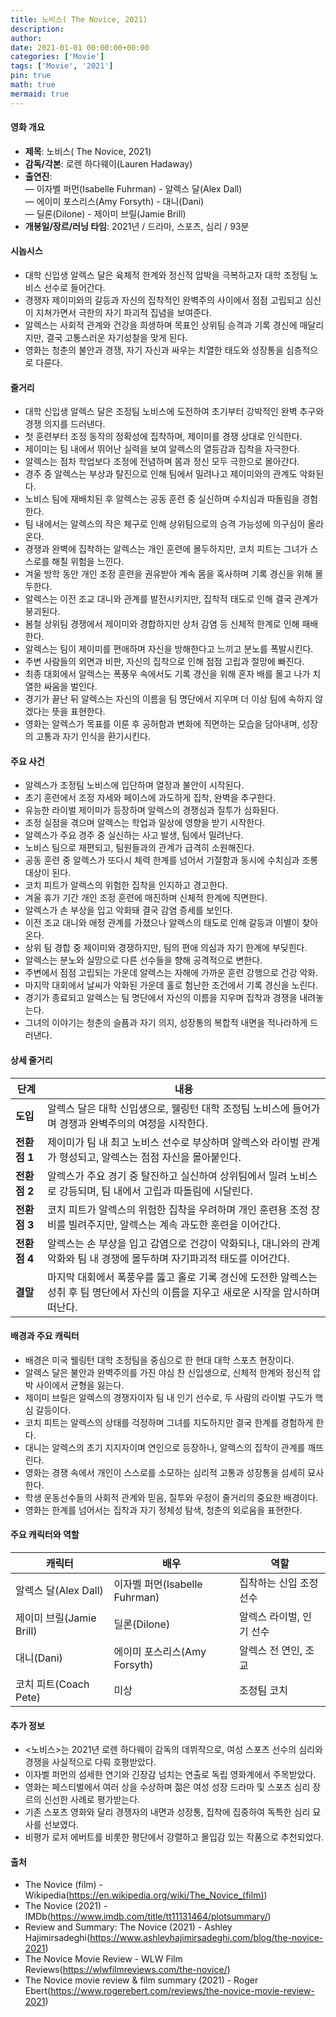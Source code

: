 ```yaml
---
title: 노비스( The Novice, 2021)
description: 
author: 
date: 2021-01-01 00:00:00+00:00
categories: ['Movie']
tags: ['Movie', '2021']
pin: true
math: true
mermaid: true
---
```

#### 영화 개요

- **제목**: 노비스( The Novice, 2021)  
- **감독/각본**: 로렌 하다웨이(Lauren Hadaway)  
- **출연진**:  
  — 이자벨 퍼먼(Isabelle Fuhrman) - 알렉스 달(Alex Dall)  
  — 에이미 포스리스(Amy Forsyth) - 대니(Dani)  
  — 딜론(Dilone) - 제이미 브릴(Jamie Brill)  
- **개봉일/장르/러닝 타임**: 2021년 / 드라마, 스포츠, 심리 / 93분  

#### 시놉시스

- 대학 신입생 알렉스 달은 육체적 한계와 정신적 압박을 극복하고자 대학 조정팀 노비스 선수로 들어간다.  
- 경쟁자 제이미와의 갈등과 자신의 집착적인 완벽주의 사이에서 점점 고립되고 심신이 지쳐가면서 극한의 자기 파괴적 집념을 보여준다.  
- 알렉스는 사회적 관계와 건강을 희생하며 목표인 상위팀 승격과 기록 경신에 매달리지만, 결국 고통스러운 자기성찰을 맞게 된다.  
- 영화는 청춘의 불안과 경쟁, 자기 자신과 싸우는 치열한 태도와 성장통을 심층적으로 다룬다.  

#### 줄거리

- 대학 신입생 알렉스 달은 조정팀 노비스에 도전하여 초기부터 강박적인 완벽 추구와 경쟁 의지를 드러낸다.  
- 첫 훈련부터 조정 동작의 정확성에 집착하며, 제이미를 경쟁 상대로 인식한다.  
- 제이미는 팀 내에서 뛰어난 실력을 보여 알렉스의 열등감과 집착을 자극한다.  
- 알렉스는 점차 학업보다 조정에 전념하며 몸과 정신 모두 극한으로 몰아간다.  
- 경주 중 알렉스는 부상과 탈진으로 인해 팀에서 밀려나고 제이미와의 관계도 악화된다.  
- 노비스 팀에 재배치된 후 알렉스는 공동 훈련 중 실신하며 수치심과 따돌림을 경험한다.  
- 팀 내에서는 알렉스의 작은 체구로 인해 상위팀으로의 승격 가능성에 의구심이 올라온다.  
- 경쟁과 완벽에 집착하는 알렉스는 개인 훈련에 몰두하지만, 코치 피트는 그녀가 스스로를 해칠 위험을 느낀다.  
- 겨울 방학 동안 개인 조정 훈련을 권유받아 계속 몸을 혹사하며 기록 경신을 위해 몰두한다.  
- 알렉스는 이전 조교 대니와 관계를 발전시키지만, 집착적 태도로 인해 결국 관계가 붕괴된다.  
- 봄철 상위팀 경쟁에서 제이미와 경합하지만 상처 감염 등 신체적 한계로 인해 패배한다.  
- 알렉스는 팀이 제이미를 편애하며 자신을 방해한다고 느끼고 분노를 폭발시킨다.  
- 주변 사람들의 외면과 비판, 자신의 집착으로 인해 점점 고립과 절망에 빠진다.  
- 최종 대회에서 알렉스는 폭풍우 속에서도 기록 경신을 위해 혼자 배를 몰고 나가 치열한 싸움을 벌인다.  
- 경기가 끝난 뒤 알렉스는 자신의 이름을 팀 명단에서 지우며 더 이상 팀에 속하지 않겠다는 뜻을 표현한다.  
- 영화는 알렉스가 목표를 이룬 후 공허함과 변화에 직면하는 모습을 담아내며, 성장의 고통과 자기 인식을 환기시킨다.  

#### 주요 사건

- 알렉스가 조정팀 노비스에 입단하며 열정과 불안이 시작된다.  
- 초기 훈련에서 조정 자세와 페이스에 과도하게 집착, 완벽을 추구한다.  
- 유능한 라이벌 제이미가 등장하며 알렉스의 경쟁심과 질투가 심화된다.  
- 조정 실점을 겪으며 알렉스는 학업과 일상에 영향을 받기 시작한다.  
- 알렉스가 주요 경주 중 실신하는 사고 발생, 팀에서 밀려난다.  
- 노비스 팀으로 재편되고, 팀원들과의 관계가 급격히 소원해진다.  
- 공동 훈련 중 알렉스가 또다시 체력 한계를 넘어서 기절함과 동시에 수치심과 조롱 대상이 된다.  
- 코치 피트가 알렉스의 위험한 집착을 인지하고 경고한다.  
- 겨울 휴가 기간 개인 조정 훈련에 매진하며 신체적 한계에 직면한다.  
- 알렉스가 손 부상을 입고 악화돼 결국 감염 증세를 보인다.  
- 이전 조교 대니와 애정 관계를 가졌으나 알렉스의 태도로 인해 갈등과 이별이 찾아온다.  
- 상위 팀 경합 중 제이미와 경쟁하지만, 팀의 편애 의심과 자기 한계에 부딪힌다.  
- 알렉스는 분노와 실망으로 다른 선수들을 향해 공격적으로 변한다.  
- 주변에서 점점 고립되는 가운데 알렉스는 자해에 가까운 훈련 강행으로 건강 악화.  
- 마지막 대회에서 날씨가 악화된 가운데 홀로 험난한 조건에서 기록 경신을 노린다.  
- 경기가 종료되고 알렉스는 팀 명단에서 자신의 이름을 지우며 집착과 경쟁을 내려놓는다.  
- 그녀의 이야기는 청춘의 슬픔과 자기 의지, 성장통의 복합적 내면을 적나라하게 드러낸다.  

#### 상세 줄거리

| **단계**    | **내용**                                                                                               |
|-------------|------------------------------------------------------------------------------------------------------|
| **도입**    | 알렉스 달은 대학 신입생으로, 웰링턴 대학 조정팀 노비스에 들어가며 경쟁과 완벽주의의 여정을 시작한다.                        |
| **전환점 1** | 제이미가 팀 내 최고 노비스 선수로 부상하며 알렉스와 라이벌 관계가 형성되고, 알렉스는 점점 자신을 몰아붙인다.                 |
| **전환점 2** | 알렉스가 주요 경기 중 탈진하고 실신하여 상위팀에서 밀려 노비스로 강등되며, 팀 내에서 고립과 따돌림에 시달린다.              |
| **전환점 3** | 코치 피트가 알렉스의 위험한 집착을 우려하며 개인 훈련용 조정 장비를 빌려주지만, 알렉스는 계속 과도한 훈련을 이어간다.         |
| **전환점 4** | 알렉스는 손 부상을 입고 감염으로 건강이 악화되나, 대니와의 관계 악화와 팀 내 경쟁에 몰두하며 자기파괴적 태도를 이어간다.        |
| **결말**    | 마지막 대회에서 폭풍우를 뚫고 홀로 기록 경신에 도전한 알렉스는 성취 후 팀 명단에서 자신의 이름을 지우고 새로운 시작을 암시하며 떠난다. |

#### 배경과 주요 캐릭터

- 배경은 미국 웰링턴 대학 조정팀을 중심으로 한 현대 대학 스포츠 현장이다.  
- 알렉스 달은 불안과 완벽주의를 가진 야심 찬 신입생으로, 신체적 한계와 정신적 압박 사이에서 균형을 잃는다.  
- 제이미 브릴은 알렉스의 경쟁자이자 팀 내 인기 선수로, 두 사람의 라이벌 구도가 핵심 갈등이다.  
- 코치 피트는 알렉스의 상태를 걱정하며 그녀를 지도하지만 결국 한계를 경험하게 한다.  
- 대니는 알렉스의 초기 지지자이며 연인으로 등장하나, 알렉스의 집착이 관계를 깨뜨린다.  
- 영화는 경쟁 속에서 개인이 스스로를 소모하는 심리적 고통과 성장통을 섬세히 묘사한다.  
- 학생 운동선수들의 사회적 관계와 믿음, 질투와 우정이 줄거리의 중요한 배경이다.  
- 영화는 한계를 넘어서는 집착과 자기 정체성 탐색, 청춘의 외로움을 표현한다.  

#### 주요 캐릭터와 역할

| **캐릭터** | **배우**         | **역할**             |
|------------|------------------|----------------------|
| 알렉스 달(Alex Dall)   | 이자벨 퍼먼(Isabelle Fuhrman) | 집착하는 신입 조정선수    |
| 제이미 브릴(Jamie Brill) | 딜론(Dilone)           | 알렉스 라이벌, 인기 선수   |
| 대니(Dani)            | 에이미 포스리스(Amy Forsyth) | 알렉스 전 연인, 조교       |
| 코치 피트(Coach Pete)  | 미상                 | 조정팀 코치             |

#### 추가 정보

- <노비스>는 2021년 로렌 하다웨이 감독의 데뷔작으로, 여성 스포츠 선수의 심리와 경쟁을 사실적으로 다뤄 호평받았다.  
- 이자벨 퍼먼의 섬세한 연기와 긴장감 넘치는 연출로 독립 영화계에서 주목받았다.  
- 영화는 페스티벌에서 여러 상을 수상하며 젊은 여성 성장 드라마 및 스포츠 심리 장르의 신선한 사례로 평가받는다.  
- 기존 스포츠 영화와 달리 경쟁자의 내면과 성장통, 집착에 집중하여 독특한 심리 묘사를 선보였다.  
- 비평가 로저 에버트를 비롯한 평단에서 강렬하고 몰입감 있는 작품으로 추천되었다.  

#### 출처

- The Novice (film) - Wikipedia(https://en.wikipedia.org/wiki/The_Novice_(film))  
- The Novice (2021) - IMDb(https://www.imdb.com/title/tt11131464/plotsummary/)  
- Review and Summary: The Novice (2021) - Ashley Hajimirsadeghi(https://www.ashleyhajimirsadeghi.com/blog/the-novice-2021)  
- The Novice Movie Review - WLW Film Reviews(https://wlwfilmreviews.com/the-novice/)  
- The Novice movie review & film summary (2021) - Roger Ebert(https://www.rogerebert.com/reviews/the-novice-movie-review-2021)
